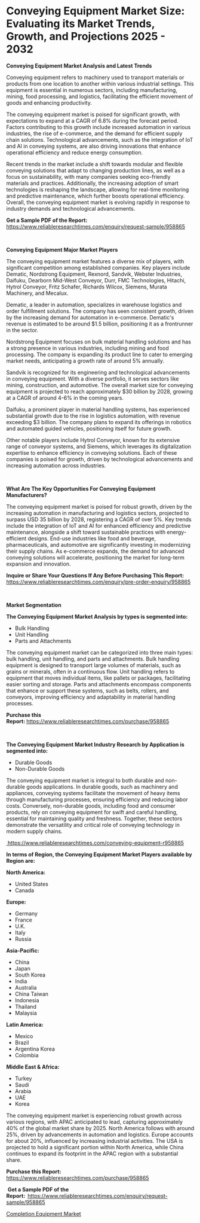 <p><h1>Conveying Equipment Market Size: Evaluating its Market Trends, Growth, and Projections 2025 - 2032</h1></p><p><strong>Conveying Equipment Market Analysis and Latest Trends</strong></p>
<p><p>Conveying equipment refers to machinery used to transport materials or products from one location to another within various industrial settings. This equipment is essential in numerous sectors, including manufacturing, mining, food processing, and logistics, facilitating the efficient movement of goods and enhancing productivity.</p><p>The conveying equipment market is poised for significant growth, with expectations to expand at a CAGR of 6.8% during the forecast period. Factors contributing to this growth include increased automation in various industries, the rise of e-commerce, and the demand for efficient supply chain solutions. Technological advancements, such as the integration of IoT and AI in conveying systems, are also driving innovations that enhance operational efficiency and reduce energy consumption.</p><p>Recent trends in the market include a shift towards modular and flexible conveying solutions that adapt to changing production lines, as well as a focus on sustainability, with many companies seeking eco-friendly materials and practices. Additionally, the increasing adoption of smart technologies is reshaping the landscape, allowing for real-time monitoring and predictive maintenance, which further boosts operational efficiency. Overall, the conveying equipment market is evolving rapidly in response to industry demands and technological advancements.</p></p>
<p><strong>Get a Sample PDF of the Report:&nbsp;</strong> <a href="https://www.reliableresearchtimes.com/enquiry/request-sample/958865?utm_campaign=2273&utm_medium=2&utm_source=Github&utm_content=ia&utm_term=06032025&utm_id=conveying-equipment">https://www.reliableresearchtimes.com/enquiry/request-sample/958865</a></p>
<p>&nbsp;</p>
<p><strong>Conveying Equipment Major Market Players</strong></p>
<p><p>The conveying equipment market features a diverse mix of players, with significant competition among established companies. Key players include Dematic, Nordstrong Equipment, Rexnord, Sandvik, Webster Industries, Daifuku, Dearborn Mid-West Conveyor, Durr, FMC Technologies, Hitachi, Hytrol Conveyor, Fritz Schafer, Richards Wilcox, Siemens, Murata Machinery, and Mecalux.</p><p>Dematic, a leader in automation, specializes in warehouse logistics and order fulfillment solutions. The company has seen consistent growth, driven by the increasing demand for automation in e-commerce. Dematic's revenue is estimated to be around $1.5 billion, positioning it as a frontrunner in the sector.</p><p>Nordstrong Equipment focuses on bulk material handling solutions and has a strong presence in various industries, including mining and food processing. The company is expanding its product line to cater to emerging market needs, anticipating a growth rate of around 5% annually.</p><p>Sandvik is recognized for its engineering and technological advancements in conveying equipment. With a diverse portfolio, it serves sectors like mining, construction, and automotive. The overall market size for conveying equipment is projected to reach approximately $30 billion by 2028, growing at a CAGR of around 4-6% in the coming years.</p><p>Daifuku, a prominent player in material handling systems, has experienced substantial growth due to the rise in logistics automation, with revenue exceeding $3 billion. The company plans to expand its offerings in robotics and automated guided vehicles, positioning itself for future growth.</p><p>Other notable players include Hytrol Conveyor, known for its extensive range of conveyor systems, and Siemens, which leverages its digitalization expertise to enhance efficiency in conveying solutions. Each of these companies is poised for growth, driven by technological advancements and increasing automation across industries.</p></p>
<p>&nbsp;</p>
<p><strong>What Are The Key Opportunities For Conveying Equipment Manufacturers?</strong></p>
<p><p>The conveying equipment market is poised for robust growth, driven by the increasing automation in manufacturing and logistics sectors, projected to surpass USD 35 billion by 2028, registering a CAGR of over 5%. Key trends include the integration of IoT and AI for enhanced efficiency and predictive maintenance, alongside a shift toward sustainable practices with energy-efficient designs. End-use industries like food and beverage, pharmaceuticals, and automotive are significantly investing in modernizing their supply chains. As e-commerce expands, the demand for advanced conveying solutions will accelerate, positioning the market for long-term expansion and innovation.</p></p>
<p><strong>Inquire or Share Your Questions If Any Before Purchasing This Report:</strong> <a href="https://www.reliableresearchtimes.com/enquiry/pre-order-enquiry/958865?utm_campaign=2273&utm_medium=2&utm_source=Github&utm_content=ia&utm_term=06032025&utm_id=conveying-equipment">https://www.reliableresearchtimes.com/enquiry/pre-order-enquiry/958865</a></p>
<p>&nbsp;</p>
<p><strong>Market Segmentation</strong></p>
<p><strong>The Conveying Equipment Market Analysis by types is segmented into:</strong></p>
<p><ul><li>Bulk Handling</li><li>Unit Handling</li><li>Parts and Attachments</li></ul></p>
<p><p>The conveying equipment market can be categorized into three main types: bulk handling, unit handling, and parts and attachments. Bulk handling equipment is designed to transport large volumes of materials, such as grains or minerals, often in a continuous flow. Unit handling refers to equipment that moves individual items, like pallets or packages, facilitating easier sorting and storage. Parts and attachments encompass components that enhance or support these systems, such as belts, rollers, and conveyors, improving efficiency and adaptability in material handling processes.</p></p>
<p><strong>Purchase this Report:&nbsp;</strong><a href="https://www.reliableresearchtimes.com/purchase/958865?utm_campaign=2273&utm_medium=2&utm_source=Github&utm_content=ia&utm_term=06032025&utm_id=conveying-equipment">https://www.reliableresearchtimes.com/purchase/958865</a></p>
<p>&nbsp;</p>
<p><strong>The Conveying Equipment Market Industry Research by Application is segmented into:</strong></p>
<p><ul><li>Durable Goods</li><li>Non-Durable Goods</li></ul></p>
<p><p>The conveying equipment market is integral to both durable and non-durable goods applications. In durable goods, such as machinery and appliances, conveying systems facilitate the movement of heavy items through manufacturing processes, ensuring efficiency and reducing labor costs. Conversely, non-durable goods, including food and consumer products, rely on conveying equipment for swift and careful handling, essential for maintaining quality and freshness. Together, these sectors demonstrate the versatility and critical role of conveying technology in modern supply chains.</p></p>
<p><a href="https://www.reliableresearchtimes.com/conveying-equipment-r958865?utm_campaign=2273&utm_medium=2&utm_source=Github&utm_content=ia&utm_term=06032025&utm_id=conveying-equipment">&nbsp;https://www.reliableresearchtimes.com/conveying-equipment-r958865</a></p>
<p><strong>In terms of Region, the Conveying Equipment Market Players available by Region are:</strong></p>
<p>
    <p> <strong> North America: </strong>
        <ul>
            <li>United States</li>
            <li>Canada</li>
        </ul>
        </p> 
    <p> <strong> Europe: </strong>
        <ul>
            <li>Germany</li>
            <li>France</li>
            <li>U.K.</li>
            <li>Italy</li>
            <li>Russia</li>
        </ul>
        </p> 
    <p> <strong> Asia-Pacific: </strong>
        <ul>
            <li>China</li>
            <li>Japan</li>
            <li>South Korea</li>
            <li>India</li>
            <li>Australia</li>
            <li>China Taiwan</li>
            <li>Indonesia</li>
            <li>Thailand</li>
            <li>Malaysia</li>
        </ul>
        </p> 
    <p> <strong> Latin America: </strong>
        <ul>
            <li>Mexico</li>
            <li>Brazil</li>
            <li>Argentina Korea</li>
            <li>Colombia</li>
        </ul>
        </p> 
    <p> <strong> Middle East & Africa: </strong>
        <ul>
            <li>Turkey</li>
            <li>Saudi</li>
            <li>Arabia</li>
            <li>UAE</li>
            <li>Korea</li>
        </ul>
    </p>
    </p>
<p><p>The conveying equipment market is experiencing robust growth across various regions, with APAC anticipated to lead, capturing approximately 40% of the global market share by 2025. North America follows with around 25%, driven by advancements in automation and logistics. Europe accounts for about 20%, influenced by increasing industrial activities. The USA is projected to hold a significant portion within North America, while China continues to expand its footprint in the APAC region with a substantial share.</p></p>
<p><strong>Purchase this Report: </strong><a href="https://www.reliableresearchtimes.com/purchase/958865?utm_campaign=2273&utm_medium=2&utm_source=Github&utm_content=ia&utm_term=06032025&utm_id=conveying-equipment">https://www.reliableresearchtimes.com/purchase/958865</a></p>
<p>&nbsp;<strong>Get a Sample PDF of the Report:&nbsp;&nbsp;</strong><a href="https://www.reliableresearchtimes.com/enquiry/request-sample/958865?utm_campaign=2273&utm_medium=2&utm_source=Github&utm_content=ia&utm_term=06032025&utm_id=conveying-equipment">https://www.reliableresearchtimes.com/enquiry/request-sample/958865</a></p>
<p><strong></strong></p>
<p><p><a href="https://github.com/tambraunrue691969/Market-Research-Report-List-1/blob/main/completion-equipment-market.md?utm_campaign=2273&utm_medium=2&utm_source=Github&utm_content=ia&utm_term=06032025&utm_id=conveying-equipment">Completion Equipment Market</a></p></p>